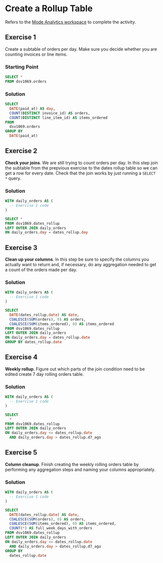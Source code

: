 # Create a Rollup Table
Refers to the [Mode Analytics workspace](https://app.mode.com/editor/carlosmcms_personal/reports/c404655ab2b2/queries/c59b223ab110) to complete the activity.

## Exercise 1
Create a subtable of orders per day. Make sure you decide whether you are counting invoices or line items.

### Starting Point
```SQL
SELECT *
FROM dsv1069.orders
```

### Solution
```SQL
SELECT
  DATE(paid_at) AS day,
  COUNT(DISTINCT invoice_id) AS orders,
  COUNT(DISTINCT line_item_id) AS items_ordered
FROM
  dsv1069.orders
GROUP BY
  DATE(paid_at)
```

## Exercise 2
__Check your joins__. We are still trying to count orders per day. In this step join the subtable from the prepvious exercise to the dates rollup table so we can get a row for every date. Check that the join works by just running a `SELECT *` query.

### Solution
```SQL
WITH daily_orders AS (
  -- Exercise 1 code
)

SELECT *
FROM dsv1069.dates_rollup
LEFT OUTER JOIN daily_orders
ON daily_orders.day = dates_rollup.day
```

## Exercise 3
__Clean up your columns__. In this step be sure to specify the columns you actually want to return and, if necessary, do any aggregation needed to get a count of the orders made per day.

### Solution
```SQL
WITH daily_orders AS (
  -- Exercise 1 code
)

SELECT
  DATE(dates_rollup.date) AS date,
  COALESCE(SUM(orders), 0) AS orders,
  COALESCE(SUM(items_ordered), 0) AS items_ordered
FROM dsv1069.dates_rollup
LEFT OUTER JOIN daily_orders
ON daily_orders.day = dates_rollup.date
GROUP BY dates_rollup.date
```

## Exercise 4
__Weekly rollup__. Figure out which parts of the join condition need to be edited create 7 day rolling orders table.

### Solution
```SQL
WITH daily_orders AS (
  -- Exercise 1 code
)

SELECT
  *
FROM dsv1069.dates_rollup
LEFT OUTER JOIN daily_orders
ON daily_orders.day <= dates_rollup.date
  AND daily_orders.day > dates_rollup.d7_ago
```

## Exercise 5
__Column cleanup__. Finish creating the weekly rolling orders table by performing any aggregation steps and naming your columns appropriately.

### Solution
```SQL
WITH daily_orders AS (
  -- Exercise 1 code
)

SELECT
  DATE(dates_rollup.date) AS date,
  COALESCE(SUM(orders), 0) AS orders,
  COALESCE(SUM(items_ordered), 0) AS items_ordered,
  COUNT(*) AS full_week_days_with_orders
FROM dsv1069.dates_rollup
LEFT OUTER JOIN daily_orders
ON daily_orders.day <= dates_rollup.date
  AND daily_orders.day > dates_rollup.d7_ago
GROUP BY
  dates_rollup.date
```